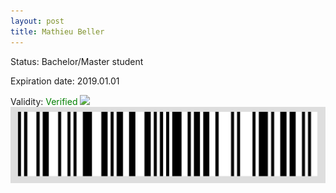 ```yaml
---
layout: post
title: Mathieu Beller
---
```


Status: Bachelor/Master student

Expiration date: 2019.01.01

Validity: <font color="green"> Verified</font> 
![](/members/img/Mathieu_Beller.png)
![](/members/img/bar.png)
